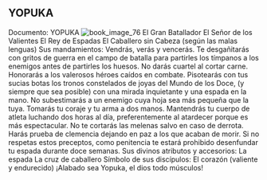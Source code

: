 ## YOPUKA
Documento: YOPUKA
![book_image_76](https://media.discordapp.net/attachments/1105643336989159555/1105648243200770058/76.jpg)
El Gran Batallador
El Señor de los Valientes
El Rey de Espadas
El Caballero sin Cabeza (según las malas lenguas)
Sus mandamientos:
Vendrás, verás y vencerás.
Te desgañitarás con gritos de guerra en el campo de batalla para partirles los tímpanos a los enemigos antes de partirles los huesos.
No darás cuartel al cortar carne.
Honorarás a los valerosos héroes caídos en combate.
Pisotearás con tus sucias botas los tronos constelados de joyas del Mundo de los Doce, (y siempre que sea posible) con una mirada inquietante y una espada en la mano.
No subestimarás a un enemigo cuya hoja sea más pequeña que la tuya.
Tomarás tu coraje y tu arma a dos manos.
Mantendrás tu cuerpo de atleta luchando dos horas al día, preferentemente al atardecer porque es más espectacular.
No te cortarás las melenas salvo en caso de derrota.
Harás prueba de clemencia dejando en paz a los que acaban de morir.
Si no respetas estos preceptos, como penitencia te estará prohibido desenfundar tu espada durante doce semanas.
Sus divinos atributos y accesorios:
La espada
La cruz de caballero
Símbolo de sus discípulos:
El corazón (valiente y endurecido)
¡Alabado sea Yopuka, el dios todo músculos!
